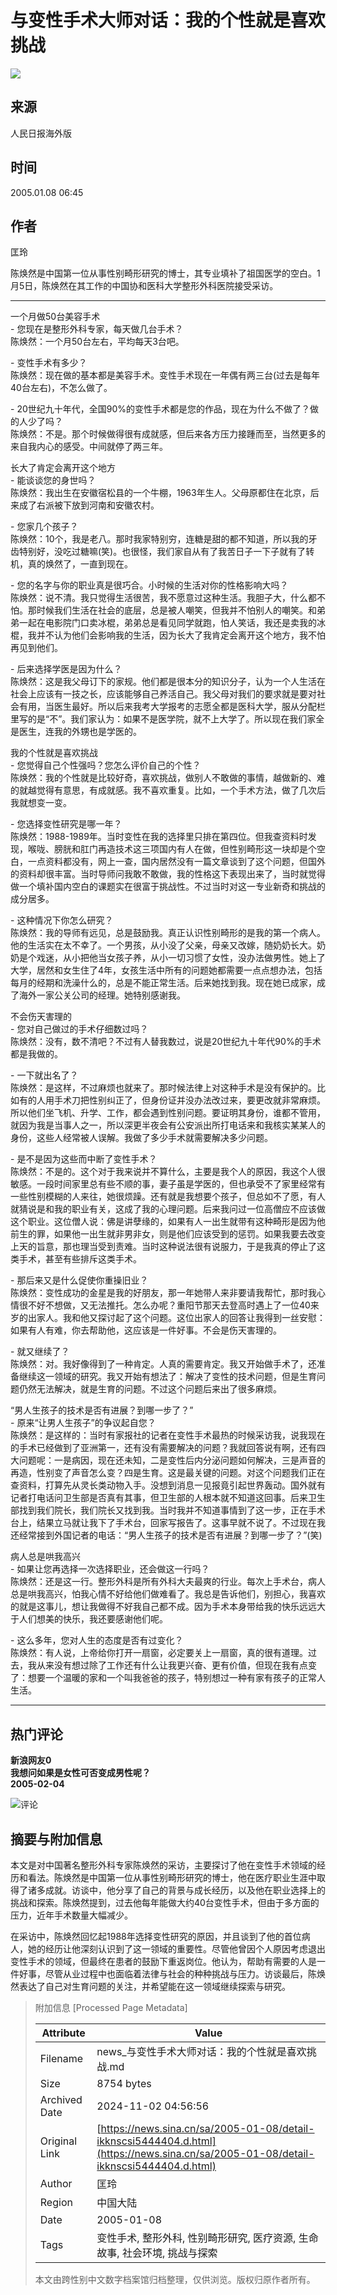 # 与变性手术大师对话：我的个性就是喜欢挑战

![](//n.sinaimg.cn/default/622af858/20181010/default_avatar.jpg)

## 来源
人民日报海外版

## 时间
2005.01.08 06:45

## 作者
匡玲

陈焕然是中国第一位从事性别畸形研究的博士，其专业填补了祖国医学的空白。1月5日，陈焕然在其工作的中国协和医科大学整形外科医院接受采访。

---

一个月做50台美容手术  
\- 您现在是整形外科专家，每天做几台手术？  
陈焕然：一个月50台左右，平均每天3台吧。  

\- 变性手术有多少？  
陈焕然：现在做的基本都是美容手术。变性手术现在一年偶有两三台(过去是每年40台左右)，不怎么做了。  

\- 20世纪九十年代，全国90%的变性手术都是您的作品，现在为什么不做了？做的人少了吗？  
陈焕然：不是。那个时候做得很有成就感，但后来各方压力接踵而至，当然更多的来自我内心的感受。中间就停了两三年。  

长大了肯定会离开这个地方  
\- 能谈谈您的身世吗？  
陈焕然：我出生在安徽宿松县的一个牛棚，1963年生人。父母原都住在北京，后来成了右派被下放到河南和安徽农村。  

\- 您家几个孩子？  
陈焕然：10个，我是老八。那时我家特别穷，连糖是甜的都不知道，所以我的牙齿特别好，没吃过糖嘛(笑)。也很怪，我们家自从有了我苦日子一下子就有了转机，真的焕然了，一直到现在。  

\- 您的名字与你的职业真是很巧合。小时候的生活对你的性格影响大吗？  
陈焕然：说不清。我只觉得生活很苦，我不愿意过这种生活。我胆子大，什么都不怕。那时候我们生活在社会的底层，总是被人嘲笑，但我并不怕别人的嘲笑。和弟弟一起在电影院门口卖冰棍，弟弟总是看见同学就跑，怕人笑话，我还是卖我的冰棍，我并不认为他们会影响我的生活，因为长大了我肯定会离开这个地方，我不怕再见到他们。  

\- 后来选择学医是因为什么？  
陈焕然：这是我父母订下的家规。他们都是很本分的知识分子，认为一个人生活在社会上应该有一技之长，应该能够自己养活自己。我父母对我们的要求就是要对社会有用，当医生最好。所以后来我考大学报考的志愿全都是医科大学，服从分配栏里写的是“不”。我们家认为：如果不是医学院，就不上大学了。所以现在我们家全是医生，连我的外甥也是学医的。  

我的个性就是喜欢挑战  
\- 您觉得自己个性强吗？您怎么评价自己的个性？  
陈焕然：我的个性就是比较好奇，喜欢挑战，做别人不敢做的事情，越做新的、难的就越觉得有意思，有成就感。我不喜欢重复。比如，一个手术方法，做了几次后我就想变一变。  

\- 您选择变性研究是哪一年？  
陈焕然：1988-1989年。当时变性在我的选择里只排在第四位。但我查资料时发现，喉咙、膀胱和肛门再造技术这三项国内有人在做，但性别畸形这一块却是个空白，一点资料都没有，网上一查，国内居然没有一篇文章谈到了这个问题，但国外的资料却很丰富。当时导师问我敢不敢做，我的性格这下表现出来了，当时就觉得做一个填补国内空白的课题实在很富于挑战性。不过当时对这一专业新奇和挑战的成分居多。  

\- 这种情况下你怎么研究？  
陈焕然：我的导师有远见，总是鼓励我。真正认识性别畸形的是我的第一个病人。他的生活实在太不幸了。一个男孩，从小没了父亲，母亲又改嫁，随奶奶长大。奶奶是个戏迷，从小把他当女孩子养，从小一切习惯了女性，没办法做男性。她上了大学，居然和女生住了4年，女孩生活中所有的问题她都需要一点点想办法，包括每月的经期和洗澡什么的，总是不能正常生活。后来她找到我。现在她已成家，成了海外一家公关公司的经理。她特别感谢我。  

不会伤天害理的  
\- 您对自己做过的手术仔细数过吗？  
陈焕然：没有，数不清吧？不过有人替我数过，说是20世纪九十年代90%的手术都是我做的。  

\- 一下就出名了？  
陈焕然：是这样，不过麻烦也就来了。那时候法律上对这种手术是没有保护的。比如有的人用手术刀把性别纠正了，但身份证并没办法改过来，要更改就非常麻烦。所以他们坐飞机、升学、工作，都会遇到性别问题。要证明其身份，谁都不管用，就因为我是当事人之一，所以深更半夜会有公安派出所打电话来和我核实某某人的身份，这些人经常被人误解。我做了多少手术就需要解决多少问题。  

\- 是不是因为这些而中断了变性手术？  
陈焕然：不是的。这个对于我来说并不算什么，主要是我个人的原因，我这个人很敏感。一段时间家里总有些不顺的事，妻子虽是学医的，但也承受不了家里经常有一些性别模糊的人来往，她很烦躁。还有就是我想要个孩子，但总如不了愿，有人就猜说是和我的职业有关，这成了我的心理问题。后来我问过一位高僧应不应该做这个职业。这位僧人说：佛是讲孽缘的，如果有人一出生就带有这种畸形是因为他前生的罪，如果他一出生就非男非女，则是他们应该受到的惩罚。如果我要去改变上天的旨意，那也理当受到责难。当时这种说法很有说服力，于是我真的停止了这类手术，甚至有些排斥这类手术。  

\- 那后来又是什么促使你重操旧业？  
陈焕然：变性成功的金星是我的好朋友，那一年她带人来非要请我帮忙，那时我心情很不好不想做，又无法推托。怎么办呢？重阳节那天去登高时遇上了一位40来岁的出家人。我和他又探讨起了这个问题。这位出家人的回答让我得到一丝安慰：如果有人有难，你去帮助他，这应该是一件好事。不会是伤天害理的。  

\- 就又继续了？  
陈焕然：对。我好像得到了一种肯定。人真的需要肯定。我又开始做手术了，还准备继续这一领域的研究。我又开始有想法了：解决了变性的技术问题，但是生育问题仍然无法解决，就是生育的问题。不过这个问题后来出了很多麻烦。  

“男人生孩子的技术是否有进展？到哪一步了？”  
\- 原来“让男人生孩子”的争议起自您？  
陈焕然：是这样的：当时有家报社的记者在变性手术最热的时候采访我，说我现在的手术已经做到了亚洲第一，还有没有需要解决的问题？我就回答说有啊，还有四大问题呢：一是病因，现在还未知，二是变性后内分泌问题如何解决，三是声音的再造，性别变了声音怎么变？四是生育。这是最关键的问题。对这个问题我们正在查资料，打算先从灵长类动物入手。没想到消息一见报竟引起世界轰动。国外就有记者打电话问卫生部是否真有其事，但卫生部的人根本就不知道这回事。后来卫生部找到我们院长，我们院长又找到我。当时我并不知道事情到了这一步，正在手术台上，结果立马就让我下了手术台，回家写报告了。这事早就不说了。不过现在我还经常接到外国记者的电话：“男人生孩子的技术是否有进展？到哪一步了？”(笑)  

病人总是哄我高兴  
\- 如果让您再选择一次选择职业，还会做这一行吗？  
陈焕然：还是这一行。整形外科是所有外科大夫最爽的行业。每次上手术台，病人总是哄我高兴，怕我心情不好给他们做难看了。我总是告诉他们，别担心，我喜欢的就是这事儿，想让我做得不好我自己都不成。因为手术本身带给我的快乐远远大于人们想美的快乐，我还要感谢他们呢。  

\- 这么多年，您对人生的态度是否有过变化？  
陈焕然：有人说，上帝给你打开一扇窗，必定要关上一扇窗，真的很有道理。过去，我从来没有想过除了工作还有什么让我更兴奋、更有价值，但现在我有点变了：想要一个温暖的家和一个叫我爸爸的孩子，特别想过一种有家有孩子的正常人生活。  

---

## 热门评论

**新浪网友0**  
**我想问如果是女性可否变成男性呢？**  
**2005-02-04**

![评论](https://tp3.sinaimg.cn/1392597202/50/0/1)

## 摘要与附加信息

<!-- tcd_abstract -->
本文是对中国著名整形外科专家陈焕然的采访，主要探讨了他在变性手术领域的经历和看法。陈焕然是中国第一位从事性别畸形研究的博士，他在医疗职业生涯中取得了诸多成就。访谈中，他分享了自己的背景与成长经历，以及他在职业选择上的挑战和探索。陈焕然提到，过去他每年能做大约40台变性手术，但由于多方面的压力，近年手术数量大幅减少。

在采访中，陈焕然回忆起1988年选择变性研究的原因，并且谈到了他的首位病人，她的经历让他深刻认识到了这一领域的重要性。尽管他曾因个人原因考虑退出变性手术的领域，但最终在患者的鼓励下重返岗位。他认为，帮助有需要的人是一件好事，尽管从业过程中也面临着法律与社会的种种挑战与压力。访谈最后，陈焕然表达了自己对生育问题的关注，并希望能在这一领域继续探索与研究。
<!-- tcd_abstract_end -->

> 附加信息 [Processed Page Metadata]
>
> | Attribute       | Value                                  |
> |-----------------|----------------------------------------|
> | Filename        | news_与变性手术大师对话：我的个性就是喜欢挑战.md                             |
> | Size            | 8754 bytes                           |
> | Archived Date   | 2024-11-02 04:56:56                             |
> | Original Link   | [https://news.sina.cn/sa/2005-01-08/detail-ikknscsi5444404.d.html](https://news.sina.cn/sa/2005-01-08/detail-ikknscsi5444404.d.html)                       |
> | Author          | 匡玲                               |
> | Region          | 中国大陆                               |
> | Date            | 2005-01-08                                 |
> | Tags            | 变性手术, 整形外科, 性别畸形研究, 医疗资源, 生命故事, 社会环境, 挑战与探索                                 |
>
> 本文由跨性别中文数字档案馆归档整理，仅供浏览。版权归原作者所有。
>